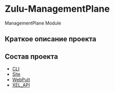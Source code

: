 ﻿# Zulu-ManagementPlane

ManagementPlane Module

## Краткое описание проекта

## Состав проекта
* [CLI](https://github.com/Zulu-Platform)
* [Site](https://github.com/Zulu-Platform)
* [WebPult](https://github.com/Zulu-Platform)
* [XEL_API ](https://github.com/Zulu-Platform)